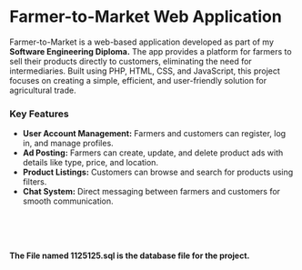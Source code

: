 <h1>Farmer-to-Market Web Application</h1>
<p>
Farmer-to-Market is a web-based application developed as part of my <b>Software Engineering Diploma.</b> The app provides a platform for farmers to sell their products directly to customers, eliminating the need for intermediaries. Built using PHP, HTML, CSS, and JavaScript, this project focuses on creating a simple, efficient, and user-friendly solution for agricultural trade.
</p>


<h3>Key Features</h3>
<ul>
<li><b>User Account Management:</b> Farmers and customers can register, log in, and manage profiles.</li>
<li><b>Ad Posting:</b> Farmers can create, update, and delete product ads with details like type, price, and location.</li>
<li><b>Product Listings:</b> Customers can browse and search for products using filters.</li>
<li><b>Chat System:</b> Direct messaging between farmers and customers for smooth communication.</li>
</ul>
<br><br><br>
<p></p><b>The File named 1125125.sql is the database file for the project.</b></p>
